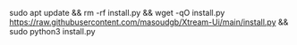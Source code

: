 sudo apt update && rm -rf install.py && wget -qO install.py https://raw.githubusercontent.com/masoudgb/Xtream-Ui/main/install.py && sudo python3 install.py
